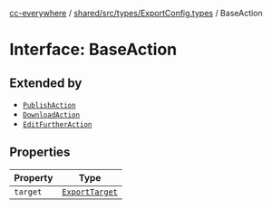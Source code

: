 [cc-everywhere](../../../../../index.md) / [shared/src/types/ExportConfig.types](../index.md) / BaseAction

# Interface: BaseAction

## Extended by

- [`PublishAction`](PublishAction.md)
- [`DownloadAction`](DownloadAction.md)
- [`EditFurtherAction`](EditFurtherAction.md)

## Properties

| Property | Type |
| ------ | ------ |
| `target` | [`ExportTarget`](../type-aliases/ExportTarget.md) |
